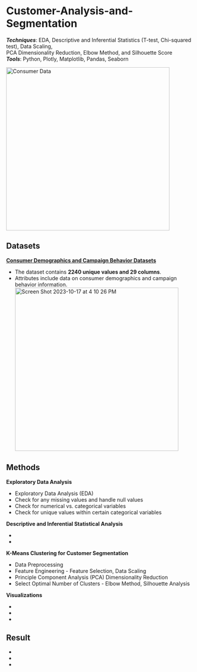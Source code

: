 # Customer-Analysis-and-Segmentation
 
_**Techniques**_: EDA, Descriptive and Inferential Statistics (T-test, Chi-squared test), Data Scaling, <br /> 
PCA Dimensionality Reduction, Elbow Method, and Silhouette Score <br />
_**Tools**_: Python, Plotly, Matplotlib, Pandas, Seaborn

<img width="440" alt="Consumer Data" src="https://github.com/SeungPang11/Customer-Analysis-and-Segmentation/assets/67944800/ae0b3529-77b4-49ec-ad31-afcd3577d22b">


<br>

## Datasets
**[Consumer Demographics and Campaign Behavior Datasets](https://www.kaggle.com/datasets/imakash3011/customer-personality-analysis/data/)** <br />

* The dataset contains **2240 unique values and 29 columns**. 
* Attributes include data on consumer demographics and campaign behavior information. <br /> 
  <img width="440" alt="Screen Shot 2023-10-17 at 4 10 26 PM" src="https://github.com/SeungPang11/Customer-Analysis-and-Segmentation/assets/67944800/17aaa8e2-d6fd-4d6c-aed5-dbf43ef7aae3">




## Methods
____**Exploratory Data Analysis**____<br />
* Exploratory Data Analysis (EDA)
* Check for any missing values and handle null values
* Check for numerical vs. categorical variables
* Check for unique values within certain categorical variables

__**Descriptive and Inferential Statistical Analysis**__<br />
* <br /> 
* 

____**K-Means Clustering for Customer Segmentation**____<br />
* Data Preprocessing <br />
* Feature Engineering - Feature Selection, Data Scaling <br />
* Principle Component Analysis (PCA) Dimensionality Reduction <br />
* Select Optimal Number of Clusters - Elbow Method, Silhouette Analysis <br />

____**Visualizations**____<br />
* <br />
* <br />
* 

## Result
* 
* 
* 









